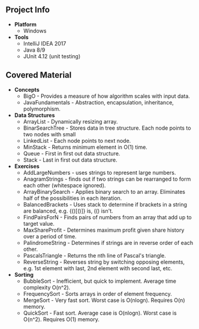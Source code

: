 ## Project Info
* **Platform**
  * Windows
* **Tools**
  * IntelliJ IDEA 2017
  * Java 8/9
  * JUnit 4.12 (unit testing)
## Covered Material
* **Concepts**
  * BigO - Provides a measure of how algorithm scales with input data.
  * JavaFundamentals - Abstraction, encapsulation, inheritance, polymorphism.
* **Data Structures**
  * ArrayList - Dynamically resizing array.
  * BinarSearchTree - Stores data in tree structure. Each node points to two nodes with small
  * LinkedList - Each node points to next node. 
  * MinStack - Returns minimum element in O(1) time.
  * Queue - First in first out data structure.
  * Stack - Last in first out data structure.
* **Exercises**
  * AddLargeNumbers - uses strings to represent large numbers.
  * AnagramStrings - finds out if two strings can be rearranged to form each other (whitespace ignored).
  * ArrayBinarySearch - Applies binary search to an array. Eliminates half of the possibilities in each iteration.
  * BalancedBrackets - Uses stack to determine if brackets in a string are balanced, e.g. {()[()]} is, (() isn't.
  * FindPairsForN - Finds pairs of numbers from an array that add up to target value.
  * MaxShareProfit - Determines maximum profit given share history over a period of time.
  * PalindromeString - Determines if strings are in reverse order of each other.
  * PascalsTriangle - Returns the nth line of Pascal's triangle.
  * ReverseString - Reverses string by switching opposing elements, e.g. 1st element with last, 2nd element with second last, etc.
* **Sorting**
  * BubbleSort - Inefficient, but quick to implement. Average time complexity O(n^2).
  * FrequencySort - Sorts arrays in order of element frequency.
  * MergeSort - Very fast sort. Worst case is O(nlogn). Requires O(n) memory.
  * QuickSort - Fast sort. Average case is O(nlogn). Worst case is O(n^2). Requires O(1) memory.
